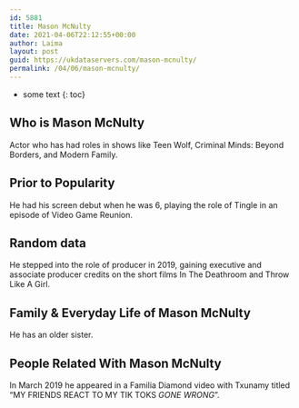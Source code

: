 ```yaml
---
id: 5881
title: Mason McNulty
date: 2021-04-06T22:12:55+00:00
author: Laima
layout: post
guid: https://ukdataservers.com/mason-mcnulty/
permalink: /04/06/mason-mcnulty/
---
```


* some text
{: toc}


## Who is Mason McNulty
                  
                  
                  
Actor who has had roles in shows like Teen Wolf, Criminal Minds: Beyond Borders, and Modern Family. 
                  
              
            
              
            
                
                
                
## Prior to Popularity
                  
                  
                  
He had his screen debut when he was 6, playing the role of Tingle in an episode of Video Game Reunion. 
                  
              
            
              
            
                
                
                
## Random data
                  
                  
                  
He stepped into the role of producer in 2019, gaining executive and associate producer credits on the short films In The Deathroom and Throw Like A Girl. 
                  
              
            
              
            
                
                
                
## Family & Everyday Life of Mason McNulty
                  
                  
                  
He has an older sister. 
                  
              
            
              
            
                
                
                
## People Related With Mason McNulty
                  
                  
                  
In March 2019 he appeared in a Familia Diamond video with Txunamy titled &#8220;MY FRIENDS REACT TO MY TIK TOKS *GONE WRONG*&#8221;. 
                  
              
            
              
            
                
              
            
              
              
            
            
              
            
          
          
          